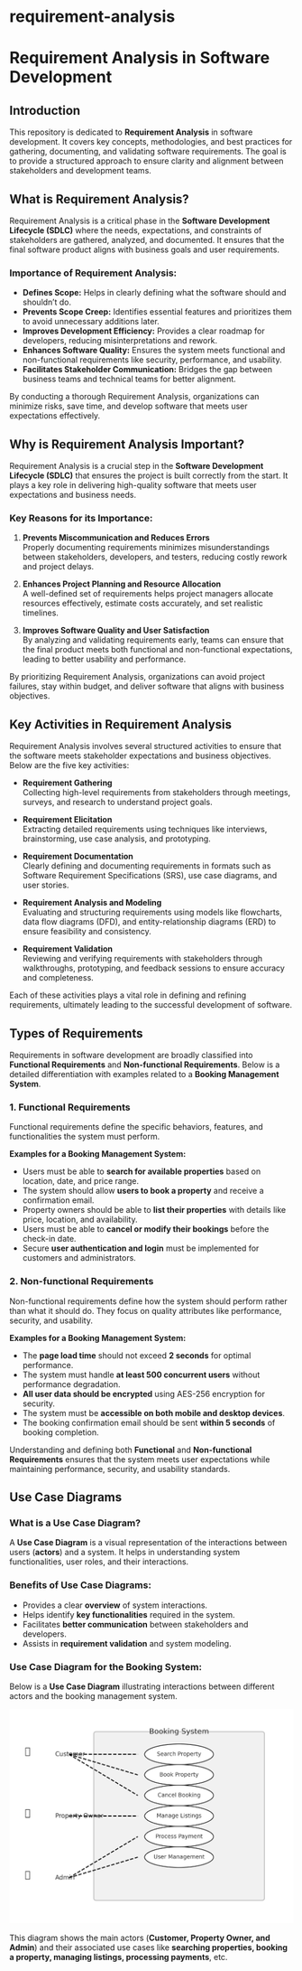 # requirement-analysis
# Requirement Analysis in Software Development
## Introduction
This repository is dedicated to **Requirement Analysis** in software development. It covers key concepts, methodologies, and best practices for gathering, documenting, and validating software requirements. The goal is to provide a structured approach to ensure clarity and alignment between stakeholders and development teams.

## What is Requirement Analysis?

Requirement Analysis is a critical phase in the **Software Development Lifecycle (SDLC)** where the needs, expectations, and constraints of stakeholders are gathered, analyzed, and documented. It ensures that the final software product aligns with business goals and user requirements.

### Importance of Requirement Analysis:
- **Defines Scope:** Helps in clearly defining what the software should and shouldn’t do.
- **Prevents Scope Creep:** Identifies essential features and prioritizes them to avoid unnecessary additions later.
- **Improves Development Efficiency:** Provides a clear roadmap for developers, reducing misinterpretations and rework.
- **Enhances Software Quality:** Ensures the system meets functional and non-functional requirements like security, performance, and usability.
- **Facilitates Stakeholder Communication:** Bridges the gap between business teams and technical teams for better alignment.

By conducting a thorough Requirement Analysis, organizations can minimize risks, save time, and develop software that meets user expectations effectively.
## Why is Requirement Analysis Important?

Requirement Analysis is a crucial step in the **Software Development Lifecycle (SDLC)** that ensures the project is built correctly from the start. It plays a key role in delivering high-quality software that meets user expectations and business needs.

### Key Reasons for its Importance:

1. **Prevents Miscommunication and Reduces Errors**  
   Properly documenting requirements minimizes misunderstandings between stakeholders, developers, and testers, reducing costly rework and project delays.

2. **Enhances Project Planning and Resource Allocation**  
   A well-defined set of requirements helps project managers allocate resources effectively, estimate costs accurately, and set realistic timelines.

3. **Improves Software Quality and User Satisfaction**  
   By analyzing and validating requirements early, teams can ensure that the final product meets both functional and non-functional expectations, leading to better usability and performance.

By prioritizing Requirement Analysis, organizations can avoid project failures, stay within budget, and deliver software that aligns with business objectives.
## Key Activities in Requirement Analysis

Requirement Analysis involves several structured activities to ensure that the software meets stakeholder expectations and business objectives. Below are the five key activities:

- **Requirement Gathering**  
  Collecting high-level requirements from stakeholders through meetings, surveys, and research to understand project goals.

- **Requirement Elicitation**  
  Extracting detailed requirements using techniques like interviews, brainstorming, use case analysis, and prototyping.

- **Requirement Documentation**  
  Clearly defining and documenting requirements in formats such as Software Requirement Specifications (SRS), use case diagrams, and user stories.

- **Requirement Analysis and Modeling**  
  Evaluating and structuring requirements using models like flowcharts, data flow diagrams (DFD), and entity-relationship diagrams (ERD) to ensure feasibility and consistency.

- **Requirement Validation**  
  Reviewing and verifying requirements with stakeholders through walkthroughs, prototyping, and feedback sessions to ensure accuracy and completeness.

Each of these activities plays a vital role in defining and refining requirements, ultimately leading to the successful development of software.
## Types of Requirements

Requirements in software development are broadly classified into **Functional Requirements** and **Non-functional Requirements**. Below is a detailed differentiation with examples related to a **Booking Management System**.

### 1. Functional Requirements
Functional requirements define the specific behaviors, features, and functionalities the system must perform.

**Examples for a Booking Management System:**
- Users must be able to **search for available properties** based on location, date, and price range.
- The system should allow **users to book a property** and receive a confirmation email.
- Property owners should be able to **list their properties** with details like price, location, and availability.
- Users must be able to **cancel or modify their bookings** before the check-in date.
- Secure **user authentication and login** must be implemented for customers and administrators.

### 2. Non-functional Requirements
Non-functional requirements define how the system should perform rather than what it should do. They focus on quality attributes like performance, security, and usability.

**Examples for a Booking Management System:**
- The **page load time** should not exceed **2 seconds** for optimal performance.
- The system must handle **at least 500 concurrent users** without performance degradation.
- **All user data should be encrypted** using AES-256 encryption for security.
- The system must be **accessible on both mobile and desktop devices**.
- The booking confirmation email should be sent **within 5 seconds** of booking completion.

Understanding and defining both **Functional** and **Non-functional Requirements** ensures that the system meets user expectations while maintaining performance, security, and usability standards.
## Use Case Diagrams

### What is a Use Case Diagram?
A **Use Case Diagram** is a visual representation of the interactions between users (**actors**) and a system. It helps in understanding system functionalities, user roles, and their interactions.

### Benefits of Use Case Diagrams:
- Provides a clear **overview** of system interactions.
- Helps identify **key functionalities** required in the system.
- Facilitates **better communication** between stakeholders and developers.
- Assists in **requirement validation** and system modeling.

### Use Case Diagram for the Booking System:
Below is a **Use Case Diagram** illustrating interactions between different actors and the booking management system.

![Booking System Use Case Diagram](alx-booking-uc.png)

This diagram shows the main actors (**Customer, Property Owner, and Admin**) and their associated use cases like **searching properties, booking a property, managing listings, processing payments**, etc.









   
